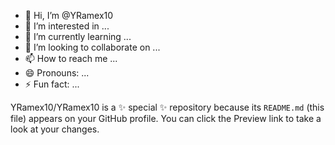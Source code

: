 - 👋 Hi, I’m @YRamex10
- 👀 I’m interested in ...
- 🌱 I’m currently learning ...
- 💞️ I’m looking to collaborate on ...
- 📫 How to reach me ...
- 😄 Pronouns: ...
- ⚡ Fun fact: ...


YRamex10/YRamex10 is a ✨ special ✨ repository because its `README.md` (this file) appears on your GitHub profile.
You can click the Preview link to take a look at your changes.
